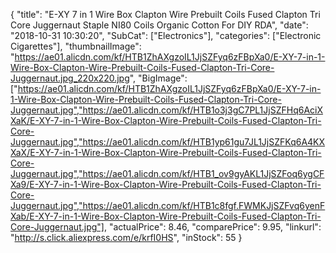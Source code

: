 {
	"title": "E-XY 7 in 1 Wire Box Clapton Wire Prebuilt Coils Fused Clapton Tri Core Juggernaut Staple NI80 Coils Organic Cotton For DIY RDA",
	"date": "2018-10-31 10:30:20",
	"SubCat": ["Electronics"],
	"categories": ["Electronic Cigarettes"],
	"thumbnailImage": "https://ae01.alicdn.com/kf/HTB1ZhAXgzoIL1JjSZFyq6zFBpXa0/E-XY-7-in-1-Wire-Box-Clapton-Wire-Prebuilt-Coils-Fused-Clapton-Tri-Core-Juggernaut.jpg_220x220.jpg",
	"BigImage": ["https://ae01.alicdn.com/kf/HTB1ZhAXgzoIL1JjSZFyq6zFBpXa0/E-XY-7-in-1-Wire-Box-Clapton-Wire-Prebuilt-Coils-Fused-Clapton-Tri-Core-Juggernaut.jpg","https://ae01.alicdn.com/kf/HTB1o3j3gC7PL1JjSZFHq6AciXXaK/E-XY-7-in-1-Wire-Box-Clapton-Wire-Prebuilt-Coils-Fused-Clapton-Tri-Core-Juggernaut.jpg","https://ae01.alicdn.com/kf/HTB1yp61gu7JL1JjSZFKq6A4KXXaX/E-XY-7-in-1-Wire-Box-Clapton-Wire-Prebuilt-Coils-Fused-Clapton-Tri-Core-Juggernaut.jpg","https://ae01.alicdn.com/kf/HTB1_ov9gyAKL1JjSZFoq6ygCFXa9/E-XY-7-in-1-Wire-Box-Clapton-Wire-Prebuilt-Coils-Fused-Clapton-Tri-Core-Juggernaut.jpg","https://ae01.alicdn.com/kf/HTB1c8fgf.FWMKJjSZFvq6yenFXab/E-XY-7-in-1-Wire-Box-Clapton-Wire-Prebuilt-Coils-Fused-Clapton-Tri-Core-Juggernaut.jpg"],
	"actualPrice": 8.46,
	"comparePrice": 9.95,
	"linkurl": "http://s.click.aliexpress.com/e/krfI0HS",
	"inStock": 55
}

